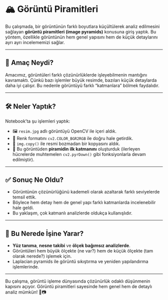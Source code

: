 
# 🏔️ Görüntü Piramitleri

Bu çalışmada, bir görüntünün farklı boyutlara küçültülerek analiz edilmesini sağlayan **görüntü piramitleri (image pyramids)** konusuna giriş yaptık. Bu yöntem, özellikle görüntünün hem genel yapısını hem de küçük detaylarını ayrı ayrı incelememizi sağlar.

---

## 🎯 Amaç Neydi?

Amacımız, görüntüleri farklı çözünürlüklerde işleyebilmenin mantığını kavramaktı. Çünkü bazı işlemler büyük resimde, bazıları küçük detaylarda daha iyi çalışır. Bu nedenle görüntüyü farklı “katmanlara” bölmek faydalıdır.

---

## 🛠️ Neler Yaptık?

Notebook’ta şu işlemleri yaptık:

- 🖼️ `resim.jpg` adlı görüntüyü OpenCV ile içeri aldık.
- 🎨 Renk formatını `cv2.COLOR_BGR2RGB` ile doğru hale getirdik.
- 🔄 `img.copy()` ile resmi bozmadan bir kopyasını aldık.
- 🧱 Bu görüntüden **piramidin ilk katmanını** oluşturduk (ilerleyen hücrelerde muhtemelen `cv2.pyrDown()` gibi fonksiyonlarla devam edilmiştir).

---

## ✅ Sonuç Ne Oldu?

- Görüntünün çözünürlüğünü kademeli olarak azaltarak farklı seviyelerde temsil ettik.
- Böylece hem detay hem de genel yapı farklı katmanlarda incelenebilir hale geldi.
- Bu yaklaşım, çok katmanlı analizlerde oldukça kullanışlıdır.

---

## 📌 Bu Nerede İşine Yarar?

- **Yüz tanıma**, **nesne takibi** ve **ölçek bağımsız analizlerde**.
- Görüntüleri hem büyük ölçekte (ne var?) hem de küçük ölçekte (tam olarak nerede?) işlemek için.
- Laplacian pyramids ile görüntü sıkıştırma ve yeniden yapılandırma işlemlerinde.

---

Bu çalışma, görüntü işleme dünyasında çözünürlük odaklı düşünmenin kapısını açıyor. Görüntü piramitleri sayesinde hem genel hem de detaylı analiz mümkün! 🧠📷
